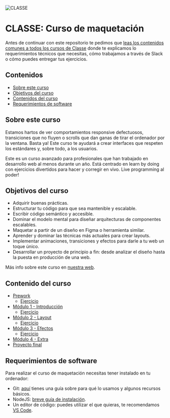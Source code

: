 ![CLASSE](https://user-images.githubusercontent.com/3619686/188471959-0698e30f-32a8-4b01-b10a-378a9c15439d.png)

# CLASSE: Curso de maquetación

Antes de continuar con este repositorio te pedimos que [leas los contenidos comunes a todos los cursos de Classe](https://github.com/Classe-Redradix/curso-contenidos-comunes) donde te explicamos lo requerimientos técnicos que necesitas, cómo trabajamos a través de Slack o cómo puedes entregar tus ejercicios.

## Contenidos

- [Sobre este curso](#sobre-este-curso)
- [Objetivos del curso](#objetivos-del-curso)
- [Contenidos del curso](#contenido-del-curso)
- [Requerimientos de software](#requerimientos-de-software)

## Sobre este curso

Estamos hartos de ver comportamientos responsive defectuosos, transiciones que no fluyen o scrolls que dan ganas de tirar el ordenador por la ventana. Basta ya! Este curso te ayudará a crear interfaces que respeten los estándares y, sobre todo, a los usuarios.

Este es un curso avanzado para profesionales que han trabajado en desarrollo web al menos durante un año. Está centrado en learn by doing con ejercicios divertidos para hacer y corregir en vivo. Live programming al poder!

## Objetivos del curso

- Adquirir buenas prácticas.
- Estructurar tu código para que sea mantenible y escalable.
- Escribir código semántico y accesible.
- Dominar el modelo mental para diseñar arquitecturas de componentes escalables.
- Maquetar a partir de un diseño en Figma o herramienta similar.
- Aprender y dominar las técnicas más actuales para crear layouts.
- Implementar animaciones, transiciones y efectos para darle a tu web un toque único.
- Desarrollar un proyecto de principio a fin: desde analizar el diseño hasta la puesta en producción de una web.

Más info sobre este curso en [nuestra web](https://www.classe.dev/cursos/maqueta).

## Contenido del curso

- [Prework](/prework/README.md)
  - [Ejercicio](prework/ejercicio/README.md)
- [Módulo 1 - Introducción](/modulo-1-introduccion/README.md)
  - [Ejercicio](/modulo-1-introduccion/ejercicio/README.md)
- [Módulo 2 - Layout](/modulo-2-layout/README.md)
  - [Ejercicio](/modulo-2-layout/ejercicio/README.md)
- [Módulo 3 - Efectos](/modulo-3-efectos/README.md)
  - [Ejercicio](/modulo-3-efectos/ejercicio/README.md)
- [Módulo 4 - Extra](/modulo-4-extra/README.md)
- [Proyecto final](/proyecto-final/README.md)

## Requerimientos de software

Para realizar el curso de maquetación necesitas tener instalado en tu ordenador:

- Git: [aquí](https://github.com/Classe-Redradix/curso-contenidos-comunes/blob/main/herramienta-git.md) tienes una guía sobre para qué lo usamos y algunos recursos básicos.
- NodeJS: [breve guía de instalación](https://github.com/Classe-Redradix/curso-contenidos-comunes/blob/main/herramienta-nodejs.md).
- Un editor de código: puedes utilizar el que quieras, te recomendamos [VS Code](https://code.visualstudio.com/download).

